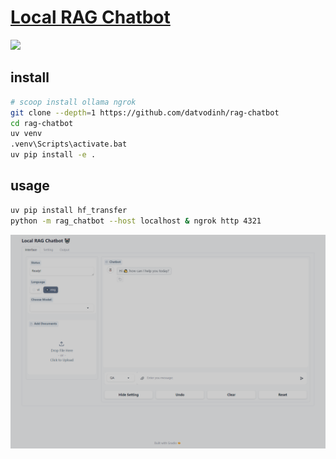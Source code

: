 # [Local RAG Chatbot](https://github.com/datvodinh/rag-chatbot)

![](https://img.shields.io/github/license/datvodinh/rag-chatbot)

## install

```sh
# scoop install ollama ngrok
git clone --depth=1 https://github.com/datvodinh/rag-chatbot
cd rag-chatbot
uv venv
.venv\Scripts\activate.bat
uv pip install -e .
```

## usage

```sh
uv pip install hf_transfer
python -m rag_chatbot --host localhost & ngrok http 4321
```

![rag-chatbot](/_image/optWeb/rag-chatbot.png)
